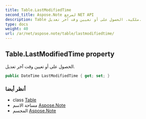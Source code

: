 ```yaml
---
title: Table.LastModifiedTime
second_title: Aspose.Note لمرجع NET API
description: Table ملكية. الحصول على أو تعيين وقت آخر تعديل.
type: docs
weight: 40
url: /ar/net/aspose.note/table/lastmodifiedtime/
---
```

## Table.LastModifiedTime property

الحصول على أو تعيين وقت آخر تعديل.

```csharp
public DateTime LastModifiedTime { get; set; }
```

### أنظر أيضا

* class [Table](../)
* مساحة الاسم [Aspose.Note](../../table/)
* المجسم [Aspose.Note](../../../)


